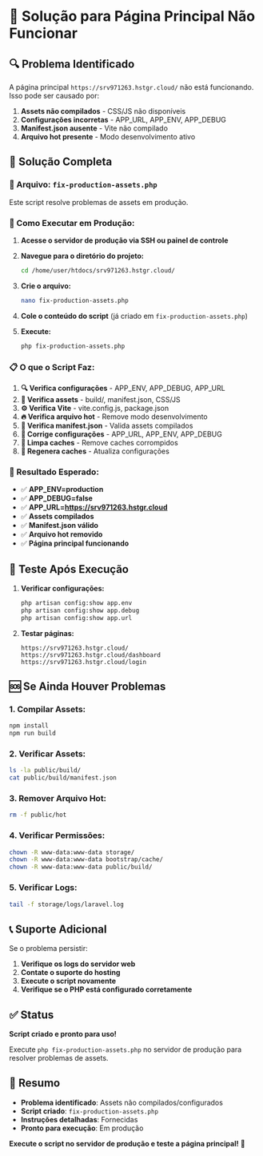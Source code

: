 # 🚀 Solução para Página Principal Não Funcionar

## 🔍 **Problema Identificado**

A página principal `https://srv971263.hstgr.cloud/` não está funcionando. Isso pode ser causado por:

1. **Assets não compilados** - CSS/JS não disponíveis
2. **Configurações incorretas** - APP_URL, APP_ENV, APP_DEBUG
3. **Manifest.json ausente** - Vite não compilado
4. **Arquivo hot presente** - Modo desenvolvimento ativo

## 🔧 **Solução Completa**

### **📁 Arquivo: `fix-production-assets.php`**

Este script resolve problemas de assets em produção.

### **🚀 Como Executar em Produção:**

1. **Acesse o servidor de produção via SSH ou painel de controle**

2. **Navegue para o diretório do projeto:**
   ```bash
   cd /home/user/htdocs/srv971263.hstgr.cloud/
   ```

3. **Crie o arquivo:**
   ```bash
   nano fix-production-assets.php
   ```

4. **Cole o conteúdo do script** (já criado em `fix-production-assets.php`)

5. **Execute:**
   ```bash
   php fix-production-assets.php
   ```

### **📋 O que o Script Faz:**

1. **🔍 Verifica configurações** - APP_ENV, APP_DEBUG, APP_URL
2. **📁 Verifica assets** - build/, manifest.json, CSS/JS
3. **⚙️ Verifica Vite** - vite.config.js, package.json
4. **🔥 Verifica arquivo hot** - Remove modo desenvolvimento
5. **📄 Verifica manifest.json** - Valida assets compilados
6. **🔧 Corrige configurações** - APP_URL, APP_ENV, APP_DEBUG
7. **🧹 Limpa caches** - Remove caches corrompidos
8. **🔄 Regenera caches** - Atualiza configurações

### **🎯 Resultado Esperado:**

- ✅ **APP_ENV=production**
- ✅ **APP_DEBUG=false**
- ✅ **APP_URL=https://srv971263.hstgr.cloud**
- ✅ **Assets compilados**
- ✅ **Manifest.json válido**
- ✅ **Arquivo hot removido**
- ✅ **Página principal funcionando**

## 🧪 **Teste Após Execução**

1. **Verificar configurações:**
   ```bash
   php artisan config:show app.env
   php artisan config:show app.debug
   php artisan config:show app.url
   ```

2. **Testar páginas:**
   ```
   https://srv971263.hstgr.cloud/
   https://srv971263.hstgr.cloud/dashboard
   https://srv971263.hstgr.cloud/login
   ```

## 🆘 **Se Ainda Houver Problemas**

### **1. Compilar Assets:**
```bash
npm install
npm run build
```

### **2. Verificar Assets:**
```bash
ls -la public/build/
cat public/build/manifest.json
```

### **3. Remover Arquivo Hot:**
```bash
rm -f public/hot
```

### **4. Verificar Permissões:**
```bash
chown -R www-data:www-data storage/
chown -R www-data:www-data bootstrap/cache/
chown -R www-data:www-data public/build/
```

### **5. Verificar Logs:**
```bash
tail -f storage/logs/laravel.log
```

## 📞 **Suporte Adicional**

Se o problema persistir:

1. **Verifique os logs do servidor web**
2. **Contate o suporte do hosting**
3. **Execute o script novamente**
4. **Verifique se o PHP está configurado corretamente**

## ✅ **Status**

**Script criado e pronto para uso!**

Execute `php fix-production-assets.php` no servidor de produção para resolver problemas de assets.

## 🎉 **Resumo**

- **Problema identificado**: Assets não compilados/configurados
- **Script criado**: `fix-production-assets.php`
- **Instruções detalhadas**: Fornecidas
- **Pronto para execução**: Em produção

**Execute o script no servidor de produção e teste a página principal!** 🚀
